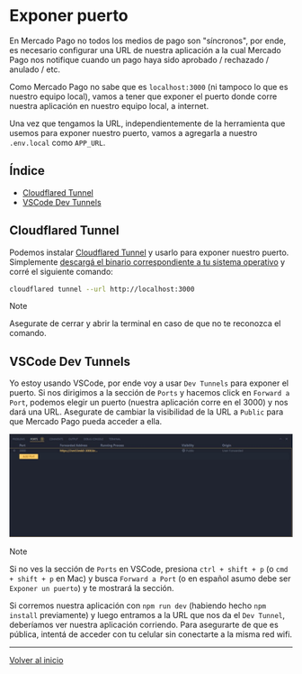 # Exponer puerto

En Mercado Pago no todos los medios de pago son "síncronos", por ende, es necesario configurar una URL de nuestra aplicación a la cual Mercado Pago nos notifique cuando un pago haya sido aprobado / rechazado / anulado / etc.

Como Mercado Pago no sabe que es `localhost:3000` (ni tampoco lo que es nuestro equipo local), vamos a tener que exponer el puerto donde corre nuestra aplicación en nuestro equipo local, a internet.

Una vez que tengamos la URL, independientemente de la herramienta que usemos para exponer nuestro puerto, vamos a agregarla a nuestro `.env.local` como `APP_URL`.

## Índice

- [Cloudflared Tunnel](#cloudflared-tunnel)
- [VSCode Dev Tunnels](#vscode-dev-tunnels)

## Cloudflared Tunnel

Podemos instalar [Cloudflared Tunnel](https://developers.cloudflare.com/cloudflare-one/connections/connect-networks/get-started/create-local-tunnel/#1-download-and-install-cloudflared) y usarlo para exponer nuestro puerto. Simplemente [descargá el binario correspondiente a tu sistema operativo](https://developers.cloudflare.com/cloudflare-one/connections/connect-networks/downloads/) y corré el siguiente comando:

```bash
cloudflared tunnel --url http://localhost:3000
```

> [!NOTE]
> Asegurate de cerrar y abrir la terminal en caso de que no te reconozca el comando.

## VSCode Dev Tunnels

Yo estoy usando VSCode, por ende voy a usar `Dev Tunnels` para exponer el puerto. Si nos dirigimos a la sección de `Ports` y hacemos click en `Forward a Port`, podemos elegir un puerto (nuestra aplicación corre en el 3000) y nos dará una URL. Asegurate de cambiar la visibilidad de la URL a `Public` para que Mercado Pago pueda acceder a ella.

![image](./screenshots/port-forward.jpg)

> [!NOTE]
> Si no ves la sección de `Ports` en VSCode, presiona `ctrl + shift + p` (o `cmd + shift + p` en Mac) y busca `Forward a Port` (o en español asumo debe ser `Exponer un puerto`) y te mostrará la sección.

Si corremos nuestra aplicación con `npm run dev` (habiendo hecho `npm install` previamente) y luego entramos a la URL que nos da el `Dev Tunnel`, deberíamos ver nuestra aplicación corriendo. Para asegurarte de que es pública, intentá de acceder con tu celular sin conectarte a la misma red wifi.

---

[Volver al inicio](../README.md)
